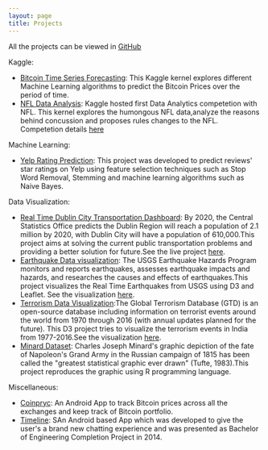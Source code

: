 ```yaml
---
layout: page
title: Projects
---
```


All the projects can be viewed in [GitHub](https://github.com/someaditya/)

Kaggle:
- [Bitcoin Time Series Forecasting](https://www.kaggle.com/someadityamandal/bitcoin-time-series-forecasting): This Kaggle kernel explores different Machine Learning algorithms to predict the Bitcoin Prices over the period of time.
- [NFL Data Analysis](https://www.kaggle.com/someadityamandal/nfl-data-analysis): Kaggle hosted first Data Analytics competetion with NFL. This kernel explores the humongous NFL data,analyze the reasons behind concussion and proposes rules changes to the NFL. Competetion details [here](https://www.kaggle.com/c/NFL-Punt-Analytics-Competition)


Machine Learning:
- [Yelp Rating Prediction](https://github.com/someaditya/Yelp-Rating-Prediction): This project was developed to predict reviews' star ratings on Yelp using feature selection techniques such as Stop Word Removal, Stemming and machine learning algorithms such as Naive Bayes.


Data Visualization:
- [Real Time Dublin City Transportation Dashboard](https://github.com/someaditya/Real-Time-Dublin-City-Transportation-Dashboard): By 2020, the Central Statistics Office predicts the Dublin Region will reach a population of 2.1 million by 2020, with Dublin City will have a population of 610,000.This project aims at solving the current public transportation problems and providing a better solution for future.See the live project [here](/realtime-dublincity-transportation-dashboard/).
- [Earthquake Data visualization](https://github.com/someaditya/Earthquake-Data-Visualization): The USGS Earthquake Hazards Program monitors and reports earthquakes, assesses earthquake impacts and hazards, and researches the causes and effects of earthquakes.This project visualizes the Real Time Earthquakes from USGS using D3 and Leaflet. See the visualization [here](http://someaditya.in/Earthquake-Data-Visualization/).
- [Terrorism Data Visualization](https://github.com/someaditya/Terrorism-Data-Visualization-D3):The Global Terrorism Database (GTD) is an open-source database including information on terrorist events around the world from 1970 through 2016 (with annual updates planned for the future). This D3 project tries to visualize the terrorism events in India from 1977-2016.See the visualization [here](http://someaditya.in/Terrorism-Data-Visualization-D3/).
- [Minard Dataset](https://github.com/someaditya/Minard-Dataset): Charles Joseph Minard's graphic depiction of the fate of Napoleon's Grand Army in the Russian campaign of 1815 has been called the "greatest statistical graphic ever drawn" (Tufte, 1983).This project reproduces the graphic using R programming language.


Miscellaneous:

- [Coinpryc](https://github.com/someaditya/CoinPryc): An Android App to track Bitcoin prices across all the exchanges and keep track of Bitcoin portfolio.
- [Timeline](https://github.com/someaditya/Timeline): SAn Android based App which was developed to give the user's a brand new chatting experience and was presented as Bachelor of Engineering Completion Project in 2014.


